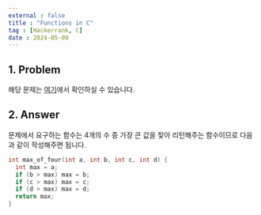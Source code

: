 ```yaml
---
external : false
title : "Functions in C"
tag : [Hackerrank, C]
date : 2024-05-09
---
```


## 1. Problem

해당 문제는 [여기](https://www.hackerrank.com/challenges/functions-in-c/problem?isFullScreen=true)에서 확인하실 수 있습니다.

## 2. Answer

문제에서 요구하는 함수는 4개의 수 중 가장 큰 값을 찾아 리턴해주는 함수이므로 다음과 같이 작성해주면 됩니다.

```cpp
int max_of_four(int a, int b, int c, int d) {
  int max = a;
  if (b > max) max = b;
  if (c > max) max = c;
  if (d > max) max = d;
  return max;
}
```
